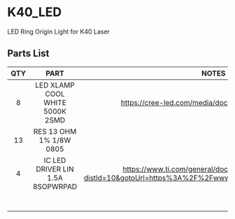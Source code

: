 # K40_LED
LED Ring Origin Light for K40 Laser 

## Parts List
| QTY | PART | NOTES |
|:---:|:----:|:-----:|
|8|LED XLAMP COOL WHITE 5000K 2SMD|https://cree-led.com/media/documents/XLampMX3.pdf|
|13|RES 13 OHM 1% 1/8W 0805||
|4|IC LED DRIVER LIN 1.5A 8SOPWRPAD|https://www.ti.com/general/docs/suppproductinfo.tsp?distId=10&gotoUrl=https%3A%2F%2Fwww.ti.com%2Flit%2Fgpn%2Flm3466|
||||
||||
||||
||||
||||
||||
||||

